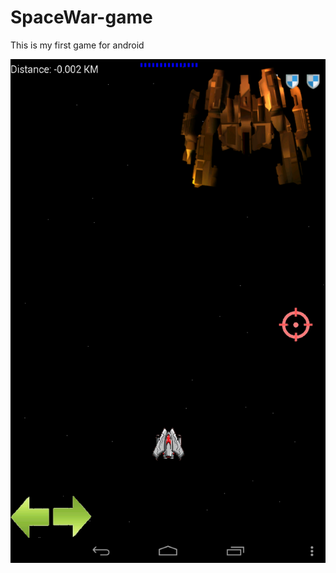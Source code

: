 # SpaceWar-game
This is my first game for android

![alt text](https://github.com/s3gf4ultt/SpaceWar-game/blob/main/023a60_12b6e85bdf824bc4a6fc1bb876526546_mv2%20(1).webp)
